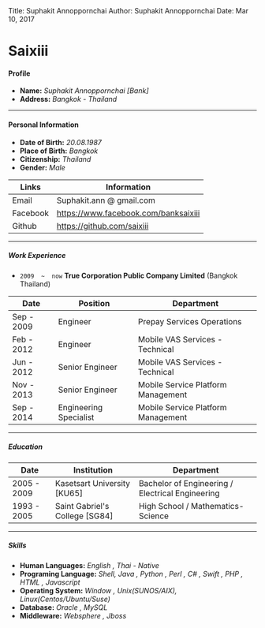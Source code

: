<link rel="stylesheet" href="markdown.css">
Title: Suphakit Annoppornchai
Author: Suphakit Annoppornchai
Date:   Mar 10, 2017  


# Saixiii


#### Profile
* **Name:**  _Suphakit Annoppornchai [Bank]_
* **Address:**  _Bangkok - Thailand_

-----
#### Personal Information
* **Date of Birth:** _20.08.1987_
* **Place of Birth:** _Bangkok_
* **Citizenship:** _Thailand_
* **Gender:** _Male_

|Links|Information|
|--------------|-----|
|Email|Suphakit.ann @ gmail.com|
|Facebook|https://www.facebook.com/banksaixiii|
|Github|https://github.com/saixiii|

-----
##### Work Experience
* `2009  ~  now`   **True Corporation Public Company Limited**  (Bangkok Thailand)

|Date| Position|Department|
|------|-----------|---------------|
|Sep - 2009 | Engineer | Prepay Services Operations |
|Feb - 2012 | Engineer  | Mobile VAS Services - Technical |
|Jun - 2012 | Senior Engineer | Mobile VAS Services - Technical |
|Nov - 2013 | Senior Engineer | Mobile Service Platform Management |
|Sep - 2014 | Engineering Specialist | Mobile Service Platform Management |

-----
##### Education

|Date|Institution|Department|
|----|-----------|----------|
|2005 - 2009|Kasetsart University [KU65]|Bachelor of Engineering / Electrical Engineering|
|1993 - 2005|Saint Gabriel's College [SG84]|High School / Mathematics-Science|

-----
##### Skills
* **Human Languages:** _English , Thai - Native_
* **Programing Language:** _Shell,  Java , Python , Perl , C# , Swift , PHP , HTML , Javascript_
* **Operating System:** _Window , Unix(SUNOS/AIX), Linux(Centos/Ubuntu/Suse)_
* **Database:** _Oracle , MySQL_
* **Middleware:** _Websphere , Jboss_




